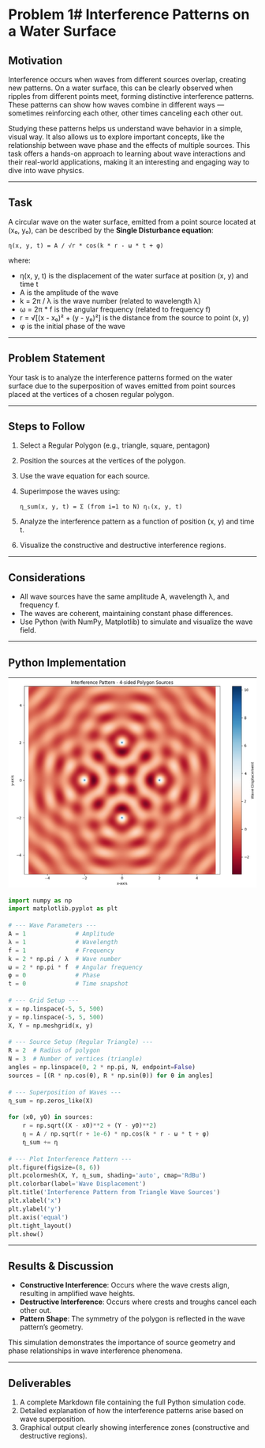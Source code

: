 # Problem 1# Interference Patterns on a Water Surface

##  Motivation

Interference occurs when waves from different sources overlap, creating new patterns. On a water surface, this can be clearly observed when ripples from different points meet, forming distinctive interference patterns. These patterns can show how waves combine in different ways — sometimes reinforcing each other, other times canceling each other out.

Studying these patterns helps us understand wave behavior in a simple, visual way. It also allows us to explore important concepts, like the relationship between wave phase and the effects of multiple sources. This task offers a hands-on approach to learning about wave interactions and their real-world applications, making it an interesting and engaging way to dive into wave physics.

---

##  Task

A circular wave on the water surface, emitted from a point source located at (x₀, y₀), can be described by the **Single Disturbance equation**:

    η(x, y, t) = A / √r * cos(k * r - ω * t + φ)

where:

- η(x, y, t) is the displacement of the water surface at position (x, y) and time t  
- A is the amplitude of the wave  
- k = 2π / λ is the wave number (related to wavelength λ)  
- ω = 2π * f is the angular frequency (related to frequency f)  
- r = √[(x - x₀)² + (y - y₀)²] is the distance from the source to point (x, y)  
- φ is the initial phase of the wave  

---

##  Problem Statement

Your task is to analyze the interference patterns formed on the water surface due to the superposition of waves emitted from point sources placed at the vertices of a chosen regular polygon.

---

##  Steps to Follow

1. Select a Regular Polygon (e.g., triangle, square, pentagon)
2. Position the sources at the vertices of the polygon.
3. Use the wave equation for each source.
4. Superimpose the waves using:

       η_sum(x, y, t) = Σ (from i=1 to N) ηᵢ(x, y, t)

5. Analyze the interference pattern as a function of position (x, y) and time t.
6. Visualize the constructive and destructive interference regions.

---

##  Considerations

- All wave sources have the same amplitude A, wavelength λ, and frequency f.  
- The waves are coherent, maintaining constant phase differences.  
- Use Python (with NumPy, Matplotlib) to simulate and visualize the wave field.

---

##  Python Implementation
![alt text](image.png)
```python
import numpy as np
import matplotlib.pyplot as plt

# --- Wave Parameters ---
A = 1              # Amplitude
λ = 1              # Wavelength
f = 1              # Frequency
k = 2 * np.pi / λ  # Wave number
ω = 2 * np.pi * f  # Angular frequency
φ = 0              # Phase
t = 0              # Time snapshot

# --- Grid Setup ---
x = np.linspace(-5, 5, 500)
y = np.linspace(-5, 5, 500)
X, Y = np.meshgrid(x, y)

# --- Source Setup (Regular Triangle) ---
R = 2  # Radius of polygon
N = 3  # Number of vertices (triangle)
angles = np.linspace(0, 2 * np.pi, N, endpoint=False)
sources = [(R * np.cos(θ), R * np.sin(θ)) for θ in angles]

# --- Superposition of Waves ---
η_sum = np.zeros_like(X)

for (x0, y0) in sources:
    r = np.sqrt((X - x0)**2 + (Y - y0)**2)
    η = A / np.sqrt(r + 1e-6) * np.cos(k * r - ω * t + φ)
    η_sum += η

# --- Plot Interference Pattern ---
plt.figure(figsize=(8, 6))
plt.pcolormesh(X, Y, η_sum, shading='auto', cmap='RdBu')
plt.colorbar(label='Wave Displacement')
plt.title('Interference Pattern from Triangle Wave Sources')
plt.xlabel('x')
plt.ylabel('y')
plt.axis('equal')
plt.tight_layout()
plt.show()
```

---

##  Results & Discussion

- **Constructive Interference**: Occurs where the wave crests align, resulting in amplified wave heights.
- **Destructive Interference**: Occurs where crests and troughs cancel each other out.
- **Pattern Shape**: The symmetry of the polygon is reflected in the wave pattern’s geometry.

This simulation demonstrates the importance of source geometry and phase relationships in wave interference phenomena.

---

##  Deliverables

1.  A complete Markdown file containing the full Python simulation code.
2.  Detailed explanation of how the interference patterns arise based on wave superposition.
3.  Graphical output clearly showing interference zones (constructive and destructive regions).


